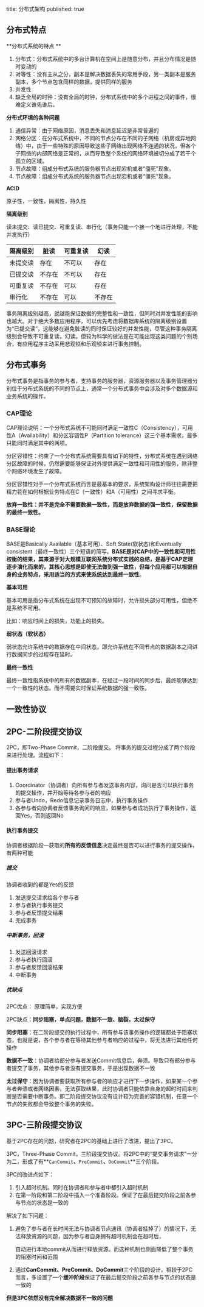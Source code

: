 title: 分布式架构
published: true

## [](#header-1)分布式特点

**[](#header-2)分布式系统的特点 **

1. 分布式：分布式系统中的多台计算机在空间上是随意分布，并且分布情况是随时变动的
2. 对等性：没有主从之分，副本是解决数据丢失的常用手段，另一类副本是服务副本，多个节点包含同样的数据，提供同样的服务
3. 并发性
4. 缺乏全局的时钟：没有全局的时钟，分布式系统中的多个进程之间的事件，很难定义谁先谁后。

**[](#header-2)分布式环境的各种问题**

1. 通信异常：由于网络原因，消息丢失和消息延迟是非常普遍的
2. 网络分区：在分布式系统中，不同的节点分布在不同的子网络（机房或异地网络）中，由于一些特殊的原因导致这些子网络出现网络不连通的状况，但各个子网络的内部网络是正常的，从而导致整个系统的网络环境被切分成了若干个孤立的区域。
3. 节点故障：组成分布式系统的服务器节点出现宕机或者“僵死”现象。
4. 节点故障：组成分布式系统的服务器节点出现宕机或者“僵死”现象。

**[](#header-2)ACID**

原子性，一致性，隔离性，持久性

**[](#header-2)隔离级别**

读未提交、读已提交、可重复读、串行化（事务只能一个接一个地进行处理，不能并发执行）

| 隔离级别 | 脏读   | 可重复读 | 幻读   |
| -------- | ------ | -------- | ------ |
| 未提交读 | 存在   | 不可以   | 存在   |
| 已提交读 | 不存在 | 不可以   | 存在   |
| 可重复读 | 不存在 | 可以     | 存在   |
| 串行化   | 不存在 | 可以     | 不存在 |

事务隔离级别越高，就越能保证数据的完整性和一致性，但同时对并发性能的影响也越大。对于绝大多数应用程序，可以优先考虑将数据库系统的隔离级别设置为“已提交读”，这能够在避免脏读的同时保证较好的并发性能，尽管这种事务隔离级别会导致不可重复读，幻读。但较为科学的做法是在可能出现这类问题的个别场合，有应用程序主动采用悲观锁和乐观锁来进行事务控制。

## [](#header-1)分布式事务

分布式事务是指事务的参与者，支持事务的服务器，资源服务器以及事务管理器分别位于分布式系统的不同的节点上，通常一个分布式事务中会涉及对多个数据源和业务系统的操作。

### [](#header-2)CAP理论

CAP理论说明：一个分布式系统不可能同时满足一致性C（Consistency），可用性A（Availability）和分区容错性P（Partition tolerance）这三个基本需求，最多只能同时满足其中的两项。

分区容错性：约束了一个分布式系统需要具有如下的特性，分布式系统在遇到网络分区故障的时候，仍然需要能够保证对外提供满足一致性和可用性的服务，除非整个网络环境发生了故障。

分区容错性对于一个分布式系统而言是最基本的要求，系统架构设计师往往需要把精力花在如何根据业务特点在C（一致性）和A（可用性）之间寻求平衡。

**放弃一致性：并不是完全不需要数据一致性，而是放弃数据的强一致性，保留数据的最终一致性。**

### [](#header-2)BASE理论

BASE是Basically Available（基本可用）、Soft State(软状态)和Eventually consistent（最终一致性）三个短语的简写。**BASE是对CAP中的一致性和可用性权衡的结果，其来源于对大规模互联网系统分布式实践的总结，是基于CAP定理逐步演化而来的，其核心思想是即使无法做到强一致性，但每个应用都可以根据自身的业务特点，采用适当的方式来使系统达到最终一致性**。

**基本可用**

基本可用是指分布式系统在出现不可预知的故障时，允许损失部分可用性，但绝不是系统不可用。

比如：响应时间上的损失，功能上的损失。

**弱状态（软状态）**

弱状态允许系统中的数据存在中间状态，即允许系统在不同节点的数据副本之间进行数据同步的过程存在延时。

**最终一致性**

最终一致性指系统中的所有的数据副本，在经过一段时间的同步后，最终能够达到一个一致性的状态。而不需要实时保证系统数据的强一致性。

## [](#header-1)一致性协议

## [](#header-2)2PC-二阶段提交协议

2PC，即Two-Phase Commit，二阶段提交。 将事务的提交过程分成了两个阶段来进行处理。流程如下：

#### 提出事务请求

1. Coordinator（协调者）向所有参与者发送事务内容，询问是否可以执行事务的提交操作，并开始等待各参与者的响应
2. 参与者Undo，Redo信息记录事务日志中，执行事务操作
3. 各参与者向协调者反馈事务询问的响应，如果参与者成功执行了事务操作，返回Yes，否则返回No

#### 执行事务提交

协调者根据阶段一获取的**所有的反馈信息**决定最终是否可以进行事务的提交操作，有两种可能

##### 提交

协调者收到的都是Yes的反馈

1. 发送提交请求给各个参与者
2. 参与者执行事务提交
3. 参与者反馈提交结果
4. 完成事务

##### 中断事务，回滚

1. 发送回滚请求
2. 参与者执行回滚
3. 参与者反馈回滚结果
4. 中断事务

##### 优缺点

2PC优点： 原理简单，实现方便

2PC缺点：**同步阻塞，单点问题，数据不一致、脑裂，太过保守**

**同步阻塞**：在二阶段提交的执行过程中，所有参与该事务操作的逻辑都处于阻塞状态，也就是说，各个参与者在等待其他参与者响应的过程中，将无法进行其他任何操作

**数据不一致**：协调者给部分参与者发送Commit信息后，奔溃。导致只有部分参与者提交了事务，其他参与者没有提交事务，于是出现数据不一致

**太过保守**：因为协调者要获取所有参与者的响应才进行下一步操作，如果某一个参与者奔溃或者网络因素，无法获取结果，此时协调者只能依靠自身的超时时间来判断是否需要中断事务。即二阶段提交协议没有设计较为完善的容错机制，任意一个节点的失败都会导致整个事务的失败。

## [](#header-2)3PC-三阶段提交协议

基于2PC存在的问题，研究者在2PC的基础上进行了改进，提出了3PC。

3PC，Three-Phase Commit，三阶段提交协议。将2PC中的“提交事务请求”一分为二，形成了有**`CanCommit`**、**`PreCommit`**、**`DoCommit`**三个阶段。

3PC的改进点如下：

1. 引入超时机制。同时在协调者和参与者中都引入超时机制
2. 在第一阶段和第二阶段中插入一个准备阶段。保证了在最后提交阶段之前各参与节点的状态是一致的

解决了如下问题：

1. 避免了参与者在长时间无法与协调者节点通讯（协调者挂掉了）的情况下，无法释放资源的问题，因为参与者自身拥有超时机制会在超时后，

   自动进行本地commit从而进行释放资源。而这种机制也侧面降低了整个事务的阻塞时间和范围

2. 通过**CanCommit、PreCommit、DoCommit**三个阶段的设计，相较于2PC而言，多设置了一个**缓冲阶段**保证了在最后提交阶段之前各参与节点的状态是一致的

**但是3PC依然没有完全解决数据不一致的问题**





